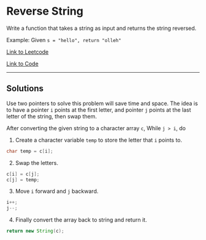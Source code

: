 # Reverse String

Write a function that takes a string as input and returns the string reversed.

Example:
Given `s = "hello", return "olleh"`

[Link to Leetcode](https://leetcode.com/problems/reverse-string/)

[Link to Code](ReverseString.java)

--------------------------

## Solutions

Use two pointers to solve this problem will save time and space.
The idea is to have a pointer `i` points at the first letter,
and pointer `j` points at the last letter of the string, then swap them.

After converting the given string to a character array `c`,
While `j > i`, do

1. Create a character variable `temp` to store the letter that `i` points to.
  ````Java
  char temp = c[i];
  ````

2. Swap the letters. 
  ````Java
  c[i] = c[j];
  c[j] = temp;
  ````

3. Move `i` forward and `j` backward.
  ````java
  i++;
  j--;
  ````

4. Finally convert the array back to string and return it.
  ````Java
  return new String(c);
  ````
